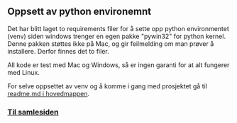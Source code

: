 ## Oppsett av python environemnt

Det har blitt laget to requirements filer for å sette opp python environmentet (venv) siden windows trenger en egen pakke "pywin32" for python kernel. Denne pakken støttes ikke på Mac, og gir feilmelding om man prøver å installere. Derfor finnes det to filer.

All kode er test med Mac og Windows, så er ingen garanti for at alt fungerer med Linux.

For selve oppsettet av venv og å komme i gang med prosjektet gå til [readme.md i hovedmappen](/README.md).

### [**Til samlesiden**](../docs/samleside.md)